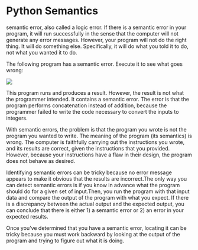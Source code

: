  # Python Semantics

semantic error, also called a logic error. If there is a semantic error in your program,
it will run successfully in the sense that the computer will not generate any error messages.
However, your program will not do the right thing. It will do something else. Specifically,
it will do what you told it to do, not what you wanted it to do.

The following program has a semantic error. Execute it to see what goes wrong:

![](../../../../../Desktop/Teacher%20Notes/pics/07.png)

This program runs and produces a result. However, the result is not what the programmer intended.
It contains a semantic error. The error is that the program performs concatenation instead of addition,
because the programmer failed to write the code necessary to convert the inputs to integers.

With semantic errors, the problem is that the program you wrote is not the program you wanted to write.
The meaning of the program (its semantics) is wrong. The computer is faithfully carrying out the instructions you wrote,
and its results are correct, given the instructions that you provided.
However, because your instructions have a flaw in their design, the program does not behave as desired.

Identifying semantic errors can be tricky because no error message appears to make it obvious
that the results are incorrect.The only way you can detect semantic errors is if you know in advance
what the program should do for a given set of input.Then, you run the program with that input data and 
compare the output of the program with what you expect.
If there is a discrepancy between the actual output and the expected output,
you can conclude that there is either 1) a semantic error or 2) an error in your expected results.

Once you’ve determined that you have a semantic error,
locating it can be tricky because you must work backward by looking at the output of the program and
trying to figure out what it is doing.
